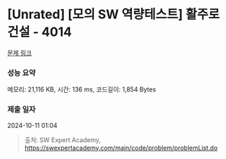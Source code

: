 # [Unrated] [모의 SW 역량테스트] 활주로 건설 - 4014 

[문제 링크](https://swexpertacademy.com/main/code/problem/problemDetail.do?contestProbId=AWIeW7FakkUDFAVH) 

### 성능 요약

메모리: 21,116 KB, 시간: 136 ms, 코드길이: 1,854 Bytes

### 제출 일자

2024-10-11 01:04



> 출처: SW Expert Academy, https://swexpertacademy.com/main/code/problem/problemList.do